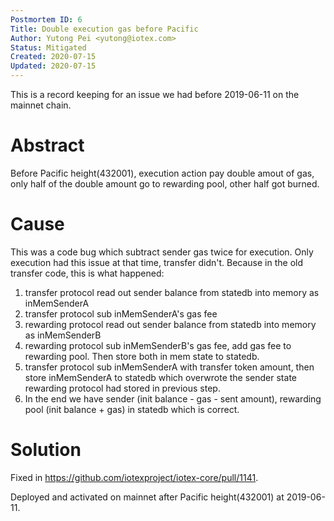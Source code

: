 ```yaml
---
Postmortem ID: 6
Title: Double execution gas before Pacific
Author: Yutong Pei <yutong@iotex.com>
Status: Mitigated
Created: 2020-07-15
Updated: 2020-07-15
---
```


This is a record keeping for an issue we had before 2019-06-11 on the mainnet chain.

# Abstract

Before Pacific height(432001), execution action pay double amout of gas, only half of the double amount go to rewarding pool, other half got burned.

# Cause

This was a code bug which subtract sender gas twice for execution. Only execution had this issue at that time, transfer didn't. Because in the old transfer code, this is what happened:

1. transfer protocol read out sender balance from statedb into memory as inMemSenderA
2. transfer protocol sub inMemSenderA's gas fee
3. rewarding protocol read out sender balance from statedb into memory as inMemSenderB
4. rewarding protocol sub inMemSenderB's gas fee, add gas fee to rewarding pool. Then store both in mem state to statedb.
5. transfer protocol sub inMemSenderA with transfer token amount, then store inMemSenderA to statedb which overwrote the sender state rewarding protocol had stored in previous step.
6. In the end we have sender (init balance - gas - sent amount), rewarding pool (init balance + gas) in statedb which is correct.

# Solution
Fixed in https://github.com/iotexproject/iotex-core/pull/1141.

Deployed and activated on mainnet after Pacific height(432001) at 2019-06-11.
